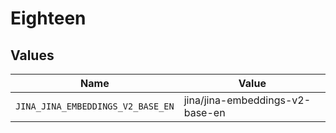 # Eighteen


## Values

| Name                              | Value                             |
| --------------------------------- | --------------------------------- |
| `JINA_JINA_EMBEDDINGS_V2_BASE_EN` | jina/jina-embeddings-v2-base-en   |